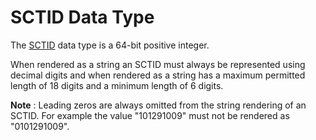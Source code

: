 # SCTID Data Type

The [SCTID](../appendices/appendix-b.-specification-reference-information/s/sctid-data-type.md) data type is a 64-bit positive integer.

When rendered as a string an SCTID must always be represented using decimal digits and when rendered as a string has a maximum permitted length of 18 digits and a minimum length of 6 digits.

**Note** : Leading zeros are always omitted from the string rendering of an SCTID. For example the value "101291009" must not be rendered as "0101291009".
